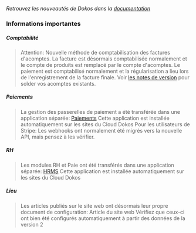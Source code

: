 *Retrouvez les nouveautés de Dokos dans la <a href="https://doc.dokos.io/fr/versions/v3_0_0" target="_blank">documentation</a>*

### Informations importantes

##### Comptabilité

> Attention: Nouvelle méthode de comptabilisation des factures d'acomptes.
> La facture est désormais comptabilisée normalement et le compte de produits est remplacé par le compte d'acomptes.
> Le paiement est comptabilisé normalement et la régularisation a lieu lors de l'enregistrement de la facture finale.
> Voir <a href="https://doc.dokos.io/fr/versions/v3_0_0#comptabilit%C3%A9" target="_blank">les notes de version</a> pour solder vos acomptes existants.

##### Paiements

> La gestion des passerelles de paiement a été transférée dans une application séparée: <a href="https://gitlab.com/dokos/payments" target="_blank">Paiements</a>
> Cette application est installée automatiquement sur les sites du Cloud Dokos
> Pour les utilisateurs de Stripe: Les webhooks ont normalement été migrés vers la nouvelle API, mais pensez à les vérifier.

##### RH

> Les modules RH et Paie ont été transférés dans une application séparée: <a href="https://gitlab.com/dokos/hrms" target="_blank">HRMS</a>
> Cette application est installée automatiquement sur les sites du Cloud Dokos

##### Lieu

> Les articles publiés sur le site web ont désormais leur propre document de configuration: Article du site web
> Vérifiez que ceux-ci ont bien été configurés automatiquement à partir des données de la version 2
